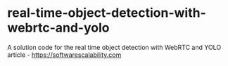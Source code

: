 # real-time-object-detection-with-webrtc-and-yolo

A solution code for the real time object detection with WebRTC and YOLO article - https://softwarescalability.com
